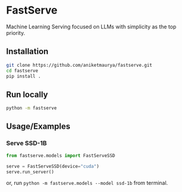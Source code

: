 # FastServe

Machine Learning Serving focused on LLMs with simplicity as the top priority.

## Installation

```bash
git clone https://github.com/aniketmaurya/fastserve.git
cd fastserve
pip install .
```

## Run locally

```bash
python -m fastserve
```

## Usage/Examples

### Serve SSD-1B

```python
from fastserve.models import FastServeSSD

serve = FastServeSSD(device="cuda")
serve.run_server()
```

or, run `python -m fastserve.models --model ssd-1b` from terminal.


<!-- ## Demo

Insert gif or link to demo -->


<!-- ## FAQ

#### Question 1

Answer 1

#### Question 2

Answer 2 -->